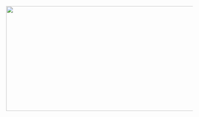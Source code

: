 <a href="https://abbasidex.netlify.app">
  <img style="width: 1012px; height: 284px;" src="https://github.com/abbasidex/abbasidex/assets/118939743/fabe91d1-56d9-461c-ad31-a394c191e37">
</a>
